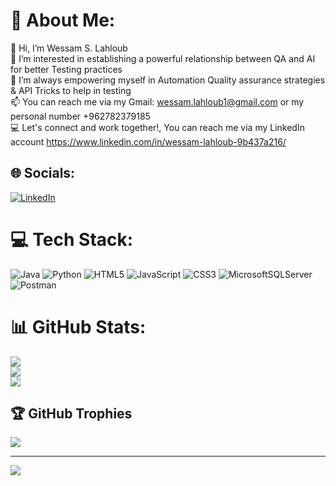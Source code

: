 # 💫 About Me:
👋 Hi, I’m Wessam S. Lahloub<br>👀 I’m interested in establishing a powerful relationship between QA and AI for better Testing practices<br> 
💪 I’m always empowering myself in Automation Quality assurance strategies & API Tricks to help in testing<br>
📫 You can reach me via my Gmail: wessam.lahloub1@gmail.com<be> or my personal number +962782379185<br>💻 Let's connect and work together!, You can reach me via my LinkedIn account https://www.linkedin.com/in/wessam-lahloub-9b437a216/<be>


## 🌐 Socials:
[![LinkedIn](https://img.shields.io/badge/LinkedIn-%230077B5.svg?logo=linkedin&logoColor=white)](https://www.linkedin.com/in/wessam-lahloub-9b437a216/)

# 💻 Tech Stack:
![Java](https://img.shields.io/badge/java-%23ED8B00.svg?style=for-the-badge&logo=java&logoColor=white) ![Python](https://img.shields.io/badge/python-3670A0?style=for-the-badge&logo=python&logoColor=ffdd54) ![HTML5](https://img.shields.io/badge/html5-%23E34F26.svg?style=for-the-badge&logo=html5&logoColor=white) ![JavaScript](https://img.shields.io/badge/javascript-%23323330.svg?style=for-the-badge&logo=javascript&logoColor=%23F7DF1E) ![CSS3](https://img.shields.io/badge/css3-%231572B6.svg?style=for-the-badge&logo=css3&logoColor=white) ![MicrosoftSQLServer](https://img.shields.io/badge/Microsoft%20SQL%20Sever-CC2927?style=for-the-badge&logo=microsoft%20sql%20server&logoColor=white) ![Postman](https://img.shields.io/badge/Postman-FF6C37?style=for-the-badge&logo=postman&logoColor=white)
# 📊 GitHub Stats:
![](https://github-readme-stats.vercel.app/api?username=WessamLahloub&theme=dark&hide_border=false&include_all_commits=false&count_private=false)<br/>
![](https://github-readme-streak-stats.herokuapp.com/?user=WessamLahloub&theme=dark&hide_border=false)<br/>
![](https://github-readme-stats.vercel.app/api/top-langs/?username=WessamLahloub&theme=dark&hide_border=false&include_all_commits=false&count_private=false&layout=compact)

## 🏆 GitHub Trophies
![](https://github-profile-trophy.vercel.app/?username=WessamLahloub&theme=radical&no-frame=false&no-bg=true&margin-w=4)

---
[![](https://visitcount.itsvg.in/api?id=WessamLahloub&icon=0&color=0)](https://visitcount.itsvg.in)

<!-- Proudly created with GPRM ( https://gprm.itsvg.in ) -->
